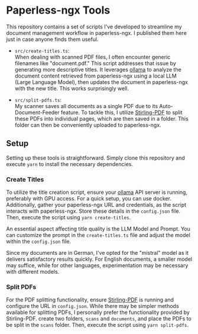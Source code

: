# Paperless-ngx Tools

This repository contains a set of scripts I've developed to streamline my document management workflow in paperless-ngx.
I published them here just in case anyone finds them useful.

- `src/create-titles.ts`:\
When dealing with scanned PDF files, I often encounter generic filenames like "document.pdf." This script addresses that issue by generating more descriptive titles. It leverages [ollama](https://ollama.com/) to analyze the document content retrieved from paperless-ngx using a local LLM (Large Language Model), then updates the document in paperless-ngx with the new title. This works surprisingly well.

- `src/split-pdfs.ts`:\
My scanner saves all documents as a single PDF due to its Auto-Document-Feeder feature. To tackle this, I utilize [Stirling-PDF](https://github.com/Stirling-Tools/Stirling-PDF) to split these PDFs into individual pages, which are then saved in a folder. This folder can then be conveniently uploaded to paperless-ngx.

## Setup
Setting up these tools is straightforward. Simply clone this repository and execute `yarn` to install the necessary dependencies.

### Create Titles
To utilize the title creation script, ensure your [ollama](https://ollama.com/) API server is running, preferably with GPU access.
For a quick setup, you can use docker.
Additionally, gather your paperless-ngx URL and credentials, as the script interacts with paperless-ngx. Store these details in the `config.json` file. Then, execute the script using `yarn create-titles`.

An essential aspect affecting title quality is the LLM Model and Prompt. You can customize the prompt in the `create-titles.ts` file and adjust the model within the `config.json` file.

Since my documents are in German, I've opted for the "mistral" model as it delivers satisfactory results quickly. For English documents, a smaller model may suffice, while for other languages, experimentation may be necessary with different models.

### Split PDFs
For the PDF splitting functionality, ensure [Stirling-PDF](https://github.com/Stirling-Tools/Stirling-PDF) is running and configure the URL in `config.json`. While there may be simpler methods available for splitting PDFs, I personally prefer the functionality provided by Stirling-PDF.
create two folders, `scans` and `documents`, and place the PDFs to be split in the `scans` folder. Then, execute the script using `yarn split-pdfs`.
